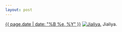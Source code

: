 ```yaml
---
layout: post
---
```


<p>
  <time><a href="/266">{{ page.date | date: "%B %e, %Y" }}</a></time>
  <a href="/266"><img src="{{ site.assets_url }}/266-640.jpg" srcset="{{ site.assets_url }}/266-1280.jpg 1280w, {{ site.assets_url }}/266-960.jpg 960w, {{ site.assets_url }}/266-640.jpg 640w, {{ site.assets_url }}/266-320.jpg 320w" sizes="(min-width: 700px) 50vw, calc(100vw - 2rem)" alt="Jialiya." /></a>
  <span>Jialiya.</span>
</p>
